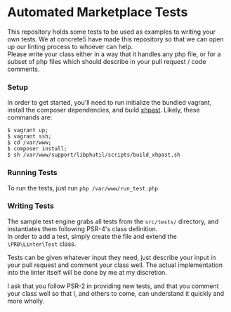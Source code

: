 # Automated Marketplace Tests

This repository holds some tests to be used as examples to writing your own tests. We at concrete5 have made this repository so that we can open up our linting process to whoever can help.  
Please write your class either in a way that it handles any php file, or for a subset of php files which should describe in your pull request / code comments.

### Setup
In order to get started, you'll need to run initialize the bundled vagrant, install the composer dependencies, and build [xhpast](https://github.com/facebook/libphutil/tree/master/support/xhpast).
Likely, these commands are:

	$ vagrant up;
	$ vagrant ssh;
	$ cd /var/www;
	$ composer install;
	$ sh /var/www/support/libphutil/scripts/build_xhpast.sh
	
### Running Tests
To run the tests, just run `php /var/www/run_test.php`

### Writing Tests

The sample test engine grabs all tests from the `src/tests/` directory, and instantiates them following PSR-4's class definition.  
In order to add a test, simply create the file and extend the `\PRB\Linter\Test` class.

Tests can be given whatever input they need, just describe your input in your pull request and comment your class well. The actual implementation into the linter itself will be done by me at my discretion.

I ask that you follow PSR-2 in providing new tests, and that you comment your class well so that I, and others to come, can understand it quickly and more wholly.